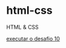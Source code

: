 # html-css
 HTML & CSS 

 <a href= "https://kauagiggsp2.github.io/html-css/desafios/desafio010/desafio.html"> executar o desafio 10  

